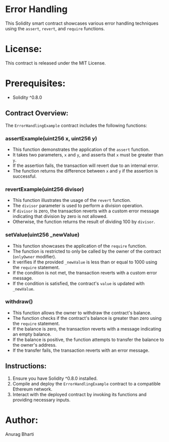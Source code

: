 # Error Handling 

This Solidity smart contract showcases various error handling techniques using the `assert`, `revert`, and `require` functions.

# License:
This contract is released under the MIT License.

# Prerequisites:
- Solidity ^0.8.0

## Contract Overview:

The `ErrorHandlingExample` contract includes the following functions:

### assertExample(uint256 x, uint256 y)

- This function demonstrates the application of the `assert` function.
- It takes two parameters, `x` and `y`, and asserts that `x` must be greater than `y`.
- If the assertion fails, the transaction will revert due to an internal error.
- The function returns the difference between `x` and `y` if the assertion is successful.

### revertExample(uint256 divisor)

- This function illustrates the usage of the `revert` function.
- The `divisor` parameter is used to perform a division operation.
- If `divisor` is zero, the transaction reverts with a custom error message indicating that division by zero is not allowed.
- Otherwise, the function returns the result of dividing 100 by `divisor`.

### setValue(uint256 _newValue)

- This function showcases the application of the `require` function.
- The function is restricted to only be called by the owner of the contract (`onlyOwner` modifier).
- It verifies if the provided `_newValue` is less than or equal to 1000 using the `require` statement.
- If the condition is not met, the transaction reverts with a custom error message.
- If the condition is satisfied, the contract's `value` is updated with `_newValue`.

### withdraw()

- This function allows the owner to withdraw the contract's balance.
- The function checks if the contract's balance is greater than zero using the `require` statement.
- If the balance is zero, the transaction reverts with a message indicating an empty balance.
- If the balance is positive, the function attempts to transfer the balance to the owner's address.
- If the transfer fails, the transaction reverts with an error message.

## Instructions:

1. Ensure you have Solidity ^0.8.0 installed.
2. Compile and deploy the `ErrorHandlingExample` contract to a compatible Ethereum network.
3. Interact with the deployed contract by invoking its functions and providing necessary inputs.

# Author:
Anurag Bharti
